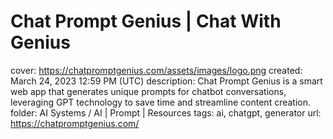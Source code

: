 # Chat Prompt Genius | Chat With Genius

cover: https://chatpromptgenius.com/assets/images/logo.png
created: March 24, 2023 12:59 PM (UTC)
description: Chat Prompt Genius is a smart web app that generates unique prompts for chatbot conversations, leveraging GPT technology to save time and streamline content creation.
folder: AI Systems / AI | Prompt | Resources
tags: ai, chatgpt, generator
url: https://chatpromptgenius.com/